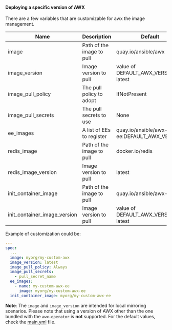 #### Deploying a specific version of AWX

There are a few variables that are customizable for awx the image management.

| Name                         | Description               | Default                                    |
| ---------------------------- | ------------------------- | ------------------------------------------ |
| image                        | Path of the image to pull | quay.io/ansible/awx                        |
| image_version                | Image version to pull     | value of DEFAULT_AWX_VERSION or latest     |
| image_pull_policy            | The pull policy to adopt  | IfNotPresent                               |
| image_pull_secrets           | The pull secrets to use   | None                                       |
| ee_images                    | A list of EEs to register | quay.io/ansible/awx-ee:DEFAULT_AWX_VERSION |
| redis_image                  | Path of the image to pull | docker.io/redis                            |
| redis_image_version          | Image version to pull     | latest                                     |
| init_container_image         | Path of the image to pull | quay.io/ansible/awx-ee                     |
| init_container_image_version | Image version to pull     | value of DEFAULT_AWX_VERSION or latest     |

Example of customization could be:

```yaml
---
spec:
  ...
  image: myorg/my-custom-awx
  image_version: latest
  image_pull_policy: Always
  image_pull_secrets:
    - pull_secret_name
  ee_images:
    - name: my-custom-awx-ee
      image: myorg/my-custom-awx-ee
  init_container_image: myorg/my-custom-awx-ee
```

**Note**: The `image` and `image_version` are intended for local mirroring scenarios. Please note that using a version of AWX other than the one bundled with the `awx-operator` is **not** supported. For the default values, check the [main.yml](https://github.com/ansible/awx-operator/blob/devel/roles/installer/defaults/main.yml) file.
